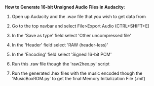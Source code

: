 **How to Generate 16-bit Unsigned Audio Files in Audacity:**

1. Open up Audacity and the .wav file that you wish to get data from

2. Go to the top navbar and select File>Export Audio (CTRL+SHIFT+E)

3. In the 'Save as type' field select 'Other uncompressed file'

4. In the 'Header' field select 'RAW (header-less)'

5. In the 'Encoding' field select 'Signed 16-bit PCM'

6. Run this .raw file though the 'raw2hex.py' script

7. Run the generated .hex files with the music encoded though the 'MusicBoxROM.py' to get the final Memory Initialization File (.mif)
